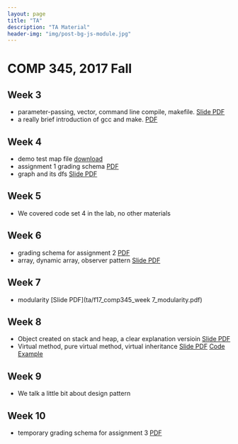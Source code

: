 ```yaml
---
layout: page
title: "TA"
description: "TA Material"
header-img: "img/post-bg-js-module.jpg"
---
```


# COMP 345, 2017 Fall

## Week 3

- parameter-passing, vector, command line compile, makefile. [Slide PDF](ta/f17_comp345_week3.pdf)
- a really brief introduction of gcc and make. [PDF](ta/gcc_and_make.pdf) 


## Week 4

- demo test map file [download](ta/comp345f17_a1_demo_map.map)
- assignment 1 grading schema [PDF](ta/comp_345_a1_grading_schema.pdf)
- graph and its dfs [Slide PDF](ta/f17_comp345_week4.pdf)

## Week 5

- We covered code set 4 in the lab, no other materials

## Week 6

- grading schema for assignment 2 [PDF](ta/comp_345_a2_grading_scheme.pdf)
- array, dynamic array, observer pattern [Slide PDF](ta/f17_comp345_week6.pdf)

## Week 7

- modularity [Slide PDF](ta/f17_comp345_week 7_modularity.pdf)

## Week 8

- Object created on stack and heap, a clear explanation versioin [Slide PDF](ta/f17_comp345_week8_1.pdf)
- Virtual method, pure virtual method, virtual inheritance [Slide PDF](ta/f17_comp345_week8_2.pdf) [Code Example](ta/f17_comp345_week8_code.zip)

## Week 9

- We talk a little bit about design pattern

## Week 10

- temporary grading schema for assignment 3 [PDF](ta/comp_345_a3_grading_schema.pdf)